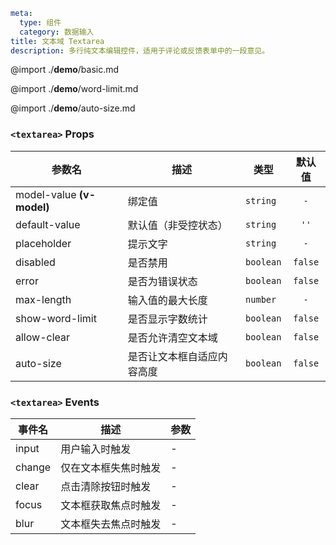 ```yaml
meta:
  type: 组件
  category: 数据输入
title: 文本域 Textarea
description: 多行纯文本编辑控件，适用于评论或反馈表单中的一段意见。
```

@import ./__demo__/basic.md

@import ./__demo__/word-limit.md

@import ./__demo__/auto-size.md


### `<textarea>` Props

|参数名|描述|类型|默认值|
|---|---|---|:---:|
|model-value **(v-model)**|绑定值|`string`|`-`|
|default-value|默认值（非受控状态）|`string`|`''`|
|placeholder|提示文字|`string`|`-`|
|disabled|是否禁用|`boolean`|`false`|
|error|是否为错误状态|`boolean`|`false`|
|max-length|输入值的最大长度|`number`|`-`|
|show-word-limit|是否显示字数统计|`boolean`|`false`|
|allow-clear|是否允许清空文本域|`boolean`|`false`|
|auto-size|是否让文本框自适应内容高度|`boolean`|`false`|
### `<textarea>` Events

|事件名|描述|参数|
|---|---|---|
|input|用户输入时触发|-|
|change|仅在文本框失焦时触发|-|
|clear|点击清除按钮时触发|-|
|focus|文本框获取焦点时触发|-|
|blur|文本框失去焦点时触发|-|


